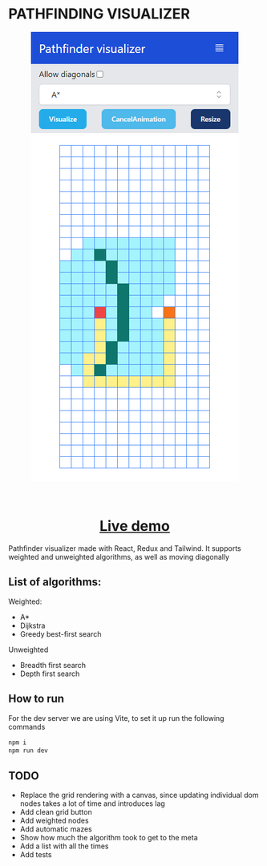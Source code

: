 # PATHFINDING VISUALIZER

<p align="center">
  <img src="docs/screen2.png" alt="Mobile view" />
  
</p>
<br/>
<h1 align="center"><a href="https://aaronhernandezperez.github.io/pathfinding-visualizer/" target="_blank">Live demo</a></h1>

Pathfinder visualizer made with React, Redux and Tailwind.
It supports weighted and unweighted algorithms, as well as moving diagonally

## List of algorithms:

Weighted:

- A\*
- Dijkstra
- Greedy best-first search

Unweighted

- Breadth first search
- Depth first search

## How to run

For the dev server we are using Vite, to set it up run the following commands

```bash
npm i
npm run dev
```

## TODO

- Replace the grid rendering with a canvas, since updating individual dom nodes takes a lot of time and introduces lag
- Add clean grid button
- Add weighted nodes
- Add automatic mazes
- Show how much the algorithm took to get to the meta
- Add a list with all the times
- Add tests
